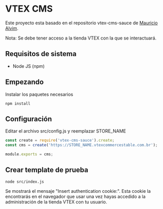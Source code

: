 # VTEX CMS

Este proyecto esta basado en el repositorio vtex-cms-sauce de <a href="https://github.com/alvimm/vtex-cms-sauce" target="_blank">Mauricio Alvim</a>.

Nota: Se debe tener acceso a la tienda VTEX con la que se interactuará.

## Requisitos de sistema

- Node JS (npm)

## Empezando

  Instalar los paquetes necesarios
  ```
  npm install
  ```


## Configuración

  Editar el archivo src/config.js y reemplazar STORE_NAME

  ```javascript
  const create = require('vtex-cms-sauce').create;
  const cms = create('https://STORE_NAME.vtexcommercestable.com.br');

  module.exports = cms;
  ```

## Crear template de prueba
  ```
  node src/index.js
  ```
  Se mostrará el mensaje "Insert authentication cookie:". Esta cookie la encontrarás en el navegador que usar una vez hayas accedido a la administración de la tienda VTEX con tu usuario.



